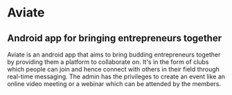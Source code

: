 # Aviate
## Android app for bringing entrepreneurs together

Aviate is an android app that aims to bring budding entrepreneurs together by providing them a platform to collaborate on. It's in the form of clubs which people can join and hence connect with others in their field through real-time messaging. The admin has the privileges to create an event like an online video meeting or a webinar which can be attended by the members.
